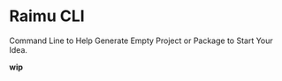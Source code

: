 Raimu CLI
===================================
Command Line to Help Generate Empty Project or Package to Start Your Idea.

__wip__